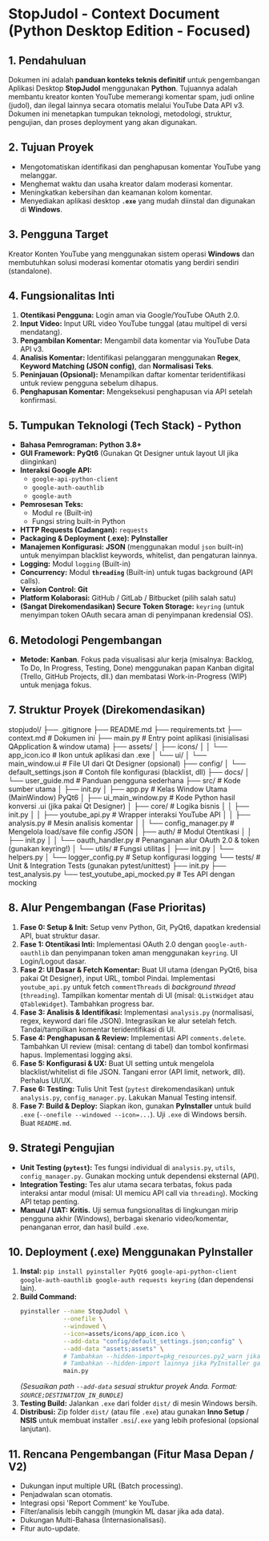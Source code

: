 # StopJudol - Context Document (Python Desktop Edition - Focused)

## 1. Pendahuluan

Dokumen ini adalah **panduan konteks teknis definitif** untuk pengembangan Aplikasi Desktop **StopJudol** menggunakan **Python**. Tujuannya adalah membantu kreator konten YouTube memerangi komentar spam, judi online (judol), dan ilegal lainnya secara otomatis melalui YouTube Data API v3. Dokumen ini menetapkan tumpukan teknologi, metodologi, struktur, pengujian, dan proses deployment yang akan digunakan.

## 2. Tujuan Proyek

*   Mengotomatiskan identifikasi dan penghapusan komentar YouTube yang melanggar.
*   Menghemat waktu dan usaha kreator dalam moderasi komentar.
*   Meningkatkan kebersihan dan keamanan kolom komentar.
*   Menyediakan aplikasi desktop **`.exe`** yang mudah diinstal dan digunakan di **Windows**.

## 3. Pengguna Target

Kreator Konten YouTube yang menggunakan sistem operasi **Windows** dan membutuhkan solusi moderasi komentar otomatis yang berdiri sendiri (standalone).

## 4. Fungsionalitas Inti

1.  **Otentikasi Pengguna:** Login aman via Google/YouTube OAuth 2.0.
2.  **Input Video:** Input URL video YouTube tunggal (atau multipel di versi mendatang).
3.  **Pengambilan Komentar:** Mengambil data komentar via YouTube Data API v3.
4.  **Analisis Komentar:** Identifikasi pelanggaran menggunakan **Regex**, **Keyword Matching (JSON config)**, dan **Normalisasi Teks**.
5.  **Peninjauan (Opsional):** Menampilkan daftar komentar teridentifikasi untuk review pengguna sebelum dihapus.
6.  **Penghapusan Komentar:** Mengeksekusi penghapusan via API setelah konfirmasi.

## 5. Tumpukan Teknologi (Tech Stack) - Python

*   **Bahasa Pemrograman:** **Python 3.8+**
*   **GUI Framework:** **PyQt6** (Gunakan Qt Designer untuk layout UI jika diinginkan)
*   **Interaksi Google API:**
    *   `google-api-python-client`
    *   `google-auth-oauthlib`
    *   `google-auth`
*   **Pemrosesan Teks:**
    *   Modul `re` (Built-in)
    *   Fungsi string built-in Python
*   **HTTP Requests (Cadangan):** `requests`
*   **Packaging & Deployment (.exe):** **PyInstaller**
*   **Manajemen Konfigurasi:** **JSON** (menggunakan modul `json` built-in) untuk menyimpan blacklist keywords, whitelist, dan pengaturan lainnya.
*   **Logging:** Modul `logging` (Built-in)
*   **Concurrency:** Modul **`threading`** (Built-in) untuk tugas background (API calls).
*   **Version Control:** **Git**
*   **Platform Kolaborasi:** GitHub / GitLab / Bitbucket (pilih salah satu)
*   **(Sangat Direkomendasikan) Secure Token Storage:** `keyring` (untuk menyimpan token OAuth secara aman di penyimpanan kredensial OS).

## 6. Metodologi Pengembangan

*   **Metode:** **Kanban**. Fokus pada visualisasi alur kerja (misalnya: Backlog, To Do, In Progress, Testing, Done) menggunakan papan Kanban digital (Trello, GitHub Projects, dll.) dan membatasi Work-in-Progress (WIP) untuk menjaga fokus.

## 7. Struktur Proyek (Direkomendasikan)
stopjudol/
├── .gitignore
├── README.md
├── requirements.txt
├── context.md # Dokumen ini
├── main.py # Entry point aplikasi (inisialisasi QApplication & window utama)
├── assets/
│ ├── icons/
│ │ └── app_icon.ico # Ikon untuk aplikasi dan .exe
│ └── ui/
│ └── main_window.ui # File UI dari Qt Designer (opsional)
├── config/
│ └── default_settings.json # Contoh file konfigurasi (blacklist, dll)
├── docs/
│ └── user_guide.md # Panduan pengguna sederhana
├── src/ # Kode sumber utama
│ ├── init.py
│ ├── app.py # Kelas Window Utama (MainWindow) PyQt6
│ ├── ui_main_window.py # Kode Python hasil konversi .ui (jika pakai Qt Designer)
│ ├── core/ # Logika bisnis
│ │ ├── init.py
│ │ ├── youtube_api.py # Wrapper interaksi YouTube API
│ │ ├── analysis.py # Mesin analisis komentar
│ │ └── config_manager.py # Mengelola load/save file config JSON
│ ├── auth/ # Modul Otentikasi
│ │ ├── init.py
│ │ └── oauth_handler.py # Penanganan alur OAuth 2.0 & token (gunakan keyring!)
│ └── utils/ # Fungsi utilitas
│ ├── init.py
│ └── helpers.py
│ └── logger_config.py # Setup konfigurasi logging
└── tests/ # Unit & Integration Tests (gunakan pytest/unittest)
├── init.py
├── test_analysis.py
└── test_youtube_api_mocked.py # Tes API dengan mocking



## 8. Alur Pengembangan (Fase Prioritas)

1.  **Fase 0: Setup & Init:** Setup venv Python, Git, PyQt6, dapatkan kredensial API, buat struktur dasar.
2.  **Fase 1: Otentikasi Inti:** Implementasi OAuth 2.0 dengan `google-auth-oauthlib` dan penyimpanan token aman menggunakan `keyring`. UI Login/Logout dasar.
3.  **Fase 2: UI Dasar & Fetch Komentar:** Buat UI utama (dengan PyQt6, bisa pakai Qt Designer), input URL, tombol Pindai. Implementasi `youtube_api.py` untuk fetch `commentThreads` di *background thread* (`threading`). Tampilkan komentar mentah di UI (misal: `QListWidget` atau `QTableWidget`). Tambahkan progress bar.
4.  **Fase 3: Analisis & Identifikasi:** Implementasi `analysis.py` (normalisasi, regex, keyword dari file JSON). Integrasikan ke alur setelah fetch. Tandai/tampilkan komentar teridentifikasi di UI.
5.  **Fase 4: Penghapusan & Review:** Implementasi API `comments.delete`. Tambahkan UI review (misal: centang di tabel) dan tombol konfirmasi hapus. Implementasi logging aksi.
6.  **Fase 5: Konfigurasi & UX:** Buat UI setting untuk mengelola blacklist/whitelist di file JSON. Tangani error (API limit, network, dll). Perhalus UI/UX.
7.  **Fase 6: Testing:** Tulis Unit Test (`pytest` direkomendasikan) untuk `analysis.py`, `config_manager.py`. Lakukan Manual Testing intensif.
8.  **Fase 7: Build & Deploy:** Siapkan ikon, gunakan **PyInstaller** untuk build `.exe` (`--onefile --windowed --icon=...`). Uji `.exe` di Windows bersih. Buat `README.md`.

## 9. Strategi Pengujian

*   **Unit Testing (`pytest`):** Tes fungsi individual di `analysis.py`, `utils`, `config_manager.py`. Gunakan mocking untuk dependensi eksternal (API).
*   **Integration Testing:** Tes alur utama secara terbatas, fokus pada interaksi antar modul (misal: UI memicu API call via `threading`). Mocking API tetap penting.
*   **Manual / UAT:** **Kritis.** Uji semua fungsionalitas di lingkungan mirip pengguna akhir (Windows), berbagai skenario video/komentar, penanganan error, dan hasil build `.exe`.

## 10. Deployment (.exe) Menggunakan PyInstaller

1.  **Instal:** `pip install pyinstaller PyQt6 google-api-python-client google-auth-oauthlib google-auth requests keyring` (dan dependensi lain).
2.  **Build Command:**
    ```bash
    pyinstaller --name StopJudol \
                --onefile \
                --windowed \
                --icon=assets/icons/app_icon.ico \
                --add-data "config/default_settings.json;config" \
                --add-data "assets;assets" \
                # Tambahkan --hidden-import=pkg_resources.py2_warn jika perlu
                # Tambahkan --hidden-import lainnya jika PyInstaller gagal deteksi
                main.py
    ```
    *(Sesuaikan path `--add-data` sesuai struktur proyek Anda. Format: `SOURCE;DESTINATION_IN_BUNDLE`)*
3.  **Testing Build:** Jalankan `.exe` dari folder `dist/` di mesin Windows bersih.
4.  **Distribusi:** Zip folder `dist/` (atau file `.exe`) atau gunakan **Inno Setup** / **NSIS** untuk membuat installer `.msi`/`.exe` yang lebih profesional (opsional lanjutan).

## 11. Rencana Pengembangan (Fitur Masa Depan / V2)

*   Dukungan input multiple URL (Batch processing).
*   Penjadwalan scan otomatis.
*   Integrasi opsi 'Report Comment' ke YouTube.
*   Filter/analisis lebih canggih (mungkin ML dasar jika ada data).
*   Dukungan Multi-Bahasa (Internasionalisasi).
*   Fitur auto-update.